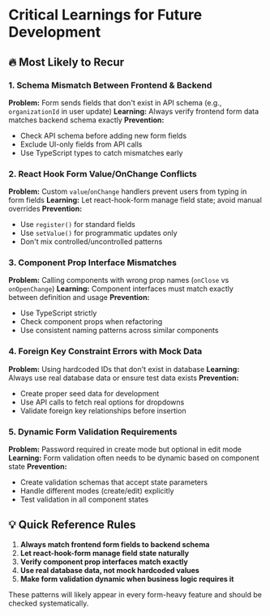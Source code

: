 # Critical Learnings for Future Development

## 🔥 **Most Likely to Recur**

### 1. **Schema Mismatch Between Frontend & Backend**
**Problem:** Form sends fields that don't exist in API schema (e.g., `organizationId` in user update)
**Learning:** Always verify frontend form data matches backend schema exactly
**Prevention:** 
- Check API schema before adding new form fields
- Exclude UI-only fields from API calls
- Use TypeScript types to catch mismatches early

### 2. **React Hook Form Value/OnChange Conflicts**
**Problem:** Custom `value`/`onChange` handlers prevent users from typing in form fields
**Learning:** Let react-hook-form manage field state; avoid manual overrides
**Prevention:**
- Use `register()` for standard fields
- Use `setValue()` for programmatic updates only
- Don't mix controlled/uncontrolled patterns

### 3. **Component Prop Interface Mismatches**
**Problem:** Calling components with wrong prop names (`onClose` vs `onOpenChange`)
**Learning:** Component interfaces must match exactly between definition and usage
**Prevention:**
- Use TypeScript strictly
- Check component props when refactoring
- Use consistent naming patterns across similar components

### 4. **Foreign Key Constraint Errors with Mock Data**
**Problem:** Using hardcoded IDs that don't exist in database
**Learning:** Always use real database data or ensure test data exists
**Prevention:**
- Create proper seed data for development
- Use API calls to fetch real options for dropdowns
- Validate foreign key relationships before insertion

### 5. **Dynamic Form Validation Requirements**
**Problem:** Password required in create mode but optional in edit mode
**Learning:** Form validation often needs to be dynamic based on component state
**Prevention:**
- Create validation schemas that accept state parameters
- Handle different modes (create/edit) explicitly
- Test validation in all component states

## 💡 **Quick Reference Rules**

1. **Always match frontend form fields to backend schema**
2. **Let react-hook-form manage field state naturally**
3. **Verify component prop interfaces match exactly**
4. **Use real database data, not mock hardcoded values**
5. **Make form validation dynamic when business logic requires it**

These patterns will likely appear in every form-heavy feature and should be checked systematically.